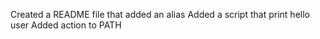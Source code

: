 Created a README file that added an alias
Added a script that print hello user
Added action to PATH
